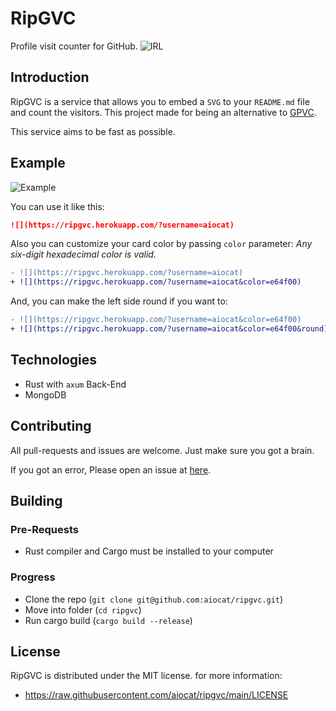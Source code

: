 <!--
 Copyright (c) 2022 aiocat

 This software is released under the MIT License.
 https://opensource.org/licenses/MIT
-->

# RipGVC

Profile visit counter for GitHub.
![IRL](https://i.imgur.com/UtfV4yV.png)

## Introduction

RipGVC is a service that allows you to embed a `SVG` to your `README.md` file and count the visitors. This project made for being an alternative to [GPVC](https://github.com/antonkomarev/github-profile-views-counter).

This service aims to be fast as possible.

## Example

![Example](https://ripgvc.herokuapp.com/?username=your-github-username&color=e64f00&round)

You can use it like this:

```md
![](https://ripgvc.herokuapp.com/?username=aiocat)
```

Also you can customize your card color by passing `color` parameter:
_Any six-digit hexadecimal color is valid._
```diff
- ![](https://ripgvc.herokuapp.com/?username=aiocat)
+ ![](https://ripgvc.herokuapp.com/?username=aiocat&color=e64f00)
```

And, you can make the left side round if you want to:
```diff
- ![](https://ripgvc.herokuapp.com/?username=aiocat&color=e64f00)
+ ![](https://ripgvc.herokuapp.com/?username=aiocat&color=e64f00&round)
```

## Technologies

- Rust with `axum` Back-End
- MongoDB

## Contributing

All pull-requests and issues are welcome. Just make sure you got a brain.

If you got an error, Please open an issue at [here](https://github.com/aiocat/ripgvc/issues).

## Building

### Pre-Requests

- Rust compiler and Cargo must be installed to your computer

### Progress

- Clone the repo (`git clone git@github.com:aiocat/ripgvc.git`)
- Move into folder (`cd ripgvc`)
- Run cargo build (`cargo build --release`)

## License

RipGVC is distributed under the MIT license. for more information:

- https://raw.githubusercontent.com/aiocat/ripgvc/main/LICENSE

